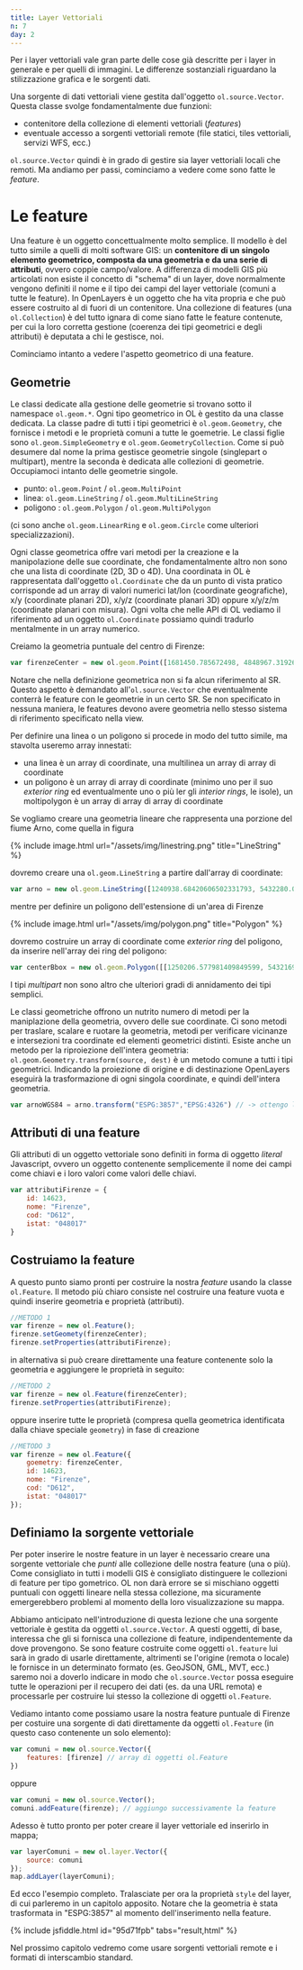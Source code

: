 ```yaml
---
title: Layer Vettoriali
n: 7
day: 2
---
```

Per i layer vettoriali vale gran parte delle cose già descritte per i layer in generale e per quelli di immagini. Le differenze sostanziali riguardano la stilizzazione grafica e le sorgenti dati.

Una sorgente di dati vettoriali viene gestita dall'oggetto `ol.source.Vector`. Questa classe svolge fondamentalmente due funzioni:

* contenitore della collezione di elementi vettoriali (_features_)
* eventuale accesso a sorgenti vettoriali remote (file statici, tiles vettoriali, servizi WFS, ecc.)

`ol.source.Vector` quindi è in grado di gestire sia layer vettoriali locali che remoti. Ma andiamo per passi, cominciamo a vedere come sono fatte le _feature_.

# Le feature #
Una feature è un oggetto concettualmente molto semplice. Il modello è del tutto simile a quelli di molti software GIS: un **contenitore di un singolo elemento geometrico, composta da una geometria e da una serie di attributi**, ovvero coppie campo/valore. A differenza di modelli GIS più articolati non esiste il concetto di "schema" di un layer, dove normalmente vengono definiti il nome e il tipo dei campi del layer vettoriale (comuni a tutte le feature). In OpenLayers è un oggetto che ha vita propria e che può essere costruito al di fuori di un contenitore. Una collezione di features (una `ol.Collection`) è del tutto ignara di come siano fatte le feature contenute, per cui la loro corretta gestione (coerenza dei tipi geometrici e degli attributi) è deputata a chi le gestisce, noi.

Cominciamo intanto a vedere l'aspetto geometrico di una feature.

## Geometrie ##
Le classi dedicate alla gestione delle geometrie si trovano sotto il namespace `ol.geom.*`. Ogni tipo geometrico in OL è gestito da una classe dedicata. La classe padre di tutti i tipi geometrici è `ol.geom.Geometry`, che fornisce i metodi e le proprietà comuni a tutte le goemetrie. Le classi figlie sono `ol.geom.SimpleGeometry` e `ol.geom.GeometryCollection`. Come si può desumere dal nome la prima gestisce geometrie singole (singlepart o multipart), mentre la seconda è dedicata alle collezioni di geometrie. Occupiamoci intanto delle geometrie singole.

* punto: `ol.geom.Point` / `ol.geom.MultiPoint`
* linea: `ol.geom.LineString` / `ol.geom.MultiLineString`
* poligono : `ol.geom.Polygon` / `ol.geom.MultiPolygon`

(ci sono anche `ol.geom.LinearRing` e `ol.geom.Circle` come ulteriori specializzazioni).

Ogni classe geometrica offre vari metodi per la creazione e la manipolazione delle sue coordinate, che fondamentalmente altro non sono che una lista di coordinate (2D, 3D o 4D).
Una coordinata in OL è rappresentata dall'oggetto `ol.Coordinate` che da un punto di vista pratico corrisponde ad un array di valori numerici lat/lon (coordinate geografiche), x/y (coordinate planari 2D), x/y/z (coordinate planari 3D) oppure x/y/z/m (coordinate planari con misura). Ogni volta che nelle API di OL vediamo il riferimento ad un oggetto `ol.Coordinate` possiamo quindi tradurlo mentalmente in un array numerico.

Creiamo la geometria puntuale del centro di Firenze:

```javascript
var firenzeCenter = new ol.geom.Point([1681450.785672498, 4848967.319261061]);
```

Notare che nella definizione geometrica non si fa alcun riferimento al SR. Questo aspetto è demandato all'`ol.source.Vector` che eventualmente conterrà le feature con le geometrie in un certo SR.
Se non specificato in nessuna maniera, le features devono avere geometria nello stesso sistema di riferimento specificato nella view.

Per definire una linea o un poligono si procede in modo del tutto simile, ma stavolta useremo array innestati:

* una linea è un array di coordinate, una multilinea un array di array di coordinate
* un poligono è un array di array di coordinate (minimo uno per il suo _exterior ring_ ed eventualmente uno o più ler gli _interior rings_, le isole), un moltipolygon è un array di array di array di coordinate

Se vogliamo creare una geometria lineare che rappresenta una porzione del fiume Arno, come quella in figura

{% include image.html url="/assets/img/linestring.png" title="LineString" %}

dovremo creare una `ol.geom.LineString` a partire dall'array di coordinate:

```javascript
var arno = new ol.geom.LineString([1240938.68420606502331793, 5432280.02825019601732492],[1243365.98971865512430668, 5432809.62218021601438522],[1245462.2990249830763787, 5433052.35273147467523813],[1246653.88536752760410309, 5432897.88783521857112646],[1248352.99922634079121053, 5431750.43432017602026463],[1252170.48880523280240595, 5429896.85556510742753744],[1255127.38824784266762435, 5428992.13260132353752851],[1257245.76396792149171233, 5429323.12880758568644524],[1259055.2098954888060689, 5428705.2692225631326437])
```

mentre per definire un poligono dell'estensione di un'area di Firenze

{% include image.html url="/assets/img/polygon.png" title="Polygon" %}

dovremo costruire un array di coordinate come _exterior ring_ del poligono, da inserire nell'array dei ring del poligono:

```javascript
var centerBbox = new ol.geom.Polygon([[1250206.577981409849599, 5432169.69618144258856773],[1250206.577981409849599, 5427315.08515626192092896],[1255303.91955784941092134, 5427315.08515626192092896],[1255303.91955784941092134, 5432169.69618144258856773],[1250206.577981409849599, 5432169.69618144258856773]])
```

I tipi _multipart_ non sono altro che ulteriori gradi di annidamento dei tipi semplici.

Le classi geometriche offrono un nutrito numero di metodi per la maniplazione della geometria, ovvero delle sue coordinate. Ci sono metodi per traslare, scalare e ruotare la geometria, metodi per verificare vicinanze e intersezioni tra coordinate ed elementi geometrici distinti. Esiste anche un metodo per la riproiezione dell'intera geometria: `ol.geom.Geometry.transform(source, dest)` è un metodo comune a tutti i tipi geometrici. Indicando la proiezione di origine e di destinazione OpenLayers eseguirà la trasformazione di ogni singola coordinate, e quindi dell'intera geometria.

```javascript
var arnoWGS84 = arno.transform("ESPG:3857","EPSG:4326") // -> ottengo la LineString con coordinate WGS84
```

## Attributi di una feature ##
Gli attributi di un oggetto vettoriale sono definiti in forma di oggetto _literal_ Javascript, ovvero un oggetto contenente semplicemente il nome dei campi come chiavi e i loro valori come valori delle chiavi.

```javascript
var attributiFirenze = {
    id: 14623,
    nome: "Firenze",
    cod: "D612",
    istat: "048017"
}
```

## Costruiamo la feature ##
A questo punto siamo pronti per costruire la nostra _feature_ usando la classe `ol.Feature`. Il metodo più chiaro consiste nel costruire una feature vuota e quindi inserire geometria e proprietà (attributi).

```javascript
//METODO 1
var firenze = new ol.Feature();
firenze.setGeomety(firenzeCenter);
firenze.setProperties(attributiFirenze);
```

in alternativa si può creare direttamente una feature contenente solo la geometria e aggiungere le proprietà in seguito:

```javascript
//METODO 2
var firenze = new ol.Feature(firenzeCenter);
firenze.setProperties(attributiFirenze);
```

oppure inserire tutte le proprietà (compresa quella geometrica identificata dalla chiave speciale `geometry`) in fase di creazione

```javascript
//METODO 3
var firenze = new ol.Feature({
    goemetry: firenzeCenter,
    id: 14623,
    nome: "Firenze",
    cod: "D612",
    istat: "048017"
});
```

## Definiamo la sorgente vettoriale ##
Per poter inserire le nostre feature in un layer è necessario creare una sorgente vettoriale che _punti_ alle collezione delle nostra feature (una o più). Come consigliato in tutti i modelli GIS è consigliato distinguere le collezioni di feature per tipo gometrico. OL non darà errore se si mischiano oggetti puntuali con oggetti lineare nella stessa collezione, ma sicuramente emergerebbero problemi al momento della loro visualizzazione su mappa.

Abbiamo anticipato nell'introduzione di questa lezione che una sorgente vettoriale è gestita da oggetti `ol.source.Vector`. A questi oggetti, di base, interessa che gli si fornisca una collezione di feature, indipendentemente da dove provengono. Se sono feature costruite come oggetti `ol.feature` lui sarà in grado di usarle direttamente, altrimenti se l'origine (remota o locale) le fornisce in un determinato formato (es. GeoJSON, GML, MVT, ecc.) saremo noi a doverlo indicare in modo che `ol.source.Vector` possa eseguire tutte le operazioni per il recupero dei dati (es. da una URL remota) e processarle per costruire lui stesso la collezione di oggetti `ol.Feature`.

Vediamo intanto come possiamo usare la nostra feature puntuale di Firenze per costuire una sorgente di dati direttamente da oggetti `ol.Feature` (in questo caso contenente un solo elemento):

```javascript
var comuni = new ol.source.Vector({
    features: [firenze] // array di oggetti ol.Feature
})
```

oppure

```javascript
var comuni = new ol.source.Vector();
comuni.addFeature(firenze); // aggiungo successivamente la feature
```

Adesso è tutto pronto per poter creare il layer vettoriale ed inserirlo in mappa;

```javascript
var layerComuni = new ol.layer.Vector({
    source: comuni
});
map.addLayer(layerComuni);
```

Ed ecco l'esempio completo. Tralasciate per ora la proprietà `style` del layer, di cui parleremo in un capitolo apposito.
Notare che la geometria è stata trasformata in "ESPG:3857" al momento dell'inserimento nella feature.

{% include jsfiddle.html id="95d71fpb" tabs="result,html" %}

Nel prossimo capitolo vedremo come usare sorgenti vettoriali remote e i formati di interscambio standard.
